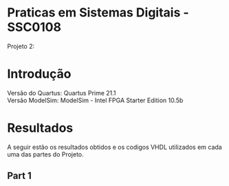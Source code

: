 # Praticas em Sistemas Digitais - SSC0108

Projeto 2: 

# Introdução

Versão do Quartus: Quartus Prime 21.1 <br>
Versão ModelSim: ModelSim - Intel FPGA Starter Edition 10.5b <br>

# Resultados

A seguir estão os resultados obtidos e os codigos VHDL utilizados em cada uma das partes do Projeto.

## Part 1
